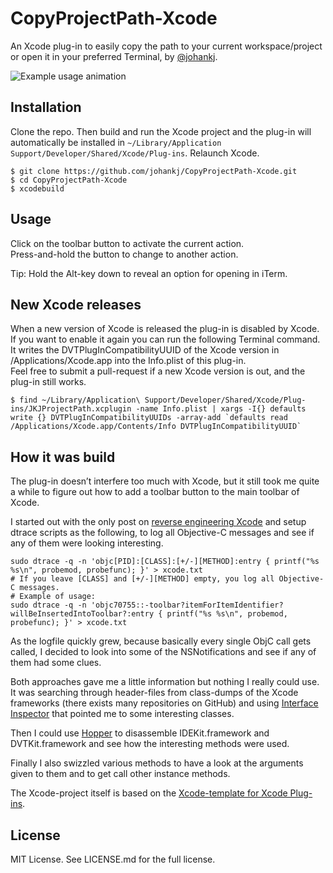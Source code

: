 # CopyProjectPath-Xcode

An Xcode plug-in to easily copy the path to your current workspace/project or open it in your preferred Terminal, by [@johankj](https://twitter.com/johankj).

![Example usage animation](https://raw.github.com/johankj/CopyProjectPath-Xcode/master/example-usage.gif)


## Installation

Clone the repo. Then build and run the Xcode project and the plug-in will automatically be installed in `~/Library/Application Support/Developer/Shared/Xcode/Plug-ins`. Relaunch Xcode.

```
$ git clone https://github.com/johankj/CopyProjectPath-Xcode.git
$ cd CopyProjectPath-Xcode
$ xcodebuild
```


## Usage

Click on the toolbar button to activate the current action.  
Press-and-hold the button to change to another action.

Tip: Hold the Alt-key down to reveal an option for opening in iTerm.


## New Xcode releases

When a new version of Xcode is released the plug-in is disabled by Xcode.  
If you want to enable it again you can run the following Terminal command. It writes the DVTPlugInCompatibilityUUID of the Xcode version in /Applications/Xcode.app into the Info.plist of this plug-in.  
Feel free to submit a pull-request if a new Xcode version is out, and the plug-in still works.

```
$ find ~/Library/Application\ Support/Developer/Shared/Xcode/Plug-ins/JKJProjectPath.xcplugin -name Info.plist | xargs -I{} defaults write {} DVTPlugInCompatibilityUUIDs -array-add `defaults read /Applications/Xcode.app/Contents/Info DVTPlugInCompatibilityUUID`
```

## How it was build

The plug-in doesn’t interfere too much with Xcode, but it still took me quite a while to figure out how to add a toolbar button to the main toolbar of Xcode.

I started out with the only post on [reverse engineering Xcode](http://chen.do/blog/2013/10/22/reverse-engineering-xcode-with-dtrace/) and setup dtrace scripts as the following, to log all Objective-C messages and see if any of them were looking interesting.

```
sudo dtrace -q -n 'objc[PID]:[CLASS]:[+/-][METHOD]:entry { printf("%s %s\n", probemod, probefunc); }' > xcode.txt
# If you leave [CLASS] and [+/-][METHOD] empty, you log all Objective-C messages.
# Example of usage:
sudo dtrace -q -n 'objc70755::-toolbar?itemForItemIdentifier?willBeInsertedIntoToolbar?:entry { printf("%s %s\n", probemod, probefunc); }' > xcode.txt
```

As the logfile quickly grew, because basically every single ObjC call gets called, I decided to look into some of the NSNotifications and see if any of them had some clues.

Both approaches gave me a little information but nothing I really could use. It was searching through header-files from class-dumps of the Xcode frameworks (there exists many repositories on GitHub) and using [Interface Inspector](http://www.interface-inspector.com/) that pointed me to some interesting classes.

Then I could use [Hopper](http://hopperapp.com/) to disassemble IDEKit.framework and DVTKit.framework and see how the interesting methods were used.

Finally I also swizzled various methods to have a look at the arguments given to them and to get call other instance methods.

The Xcode-project itself is based on the [Xcode-template for Xcode Plug-ins](https://github.com/kattrali/Xcode-Plugin-Template).

## License

MIT License. See LICENSE.md for the full license.
